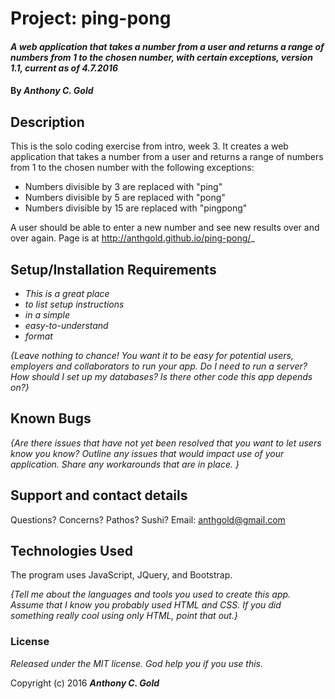# Project: ping-pong

#### _A web application that takes a number from a user and returns a range of numbers from 1 to the chosen number, with certain exceptions, version 1.1, current as of 4.7.2016_

#### By _**Anthony C. Gold**_

## Description

This is the solo coding exercise from intro, week 3. It creates a web application that takes a number from a user and returns a range of numbers from 1 to the chosen number with the following exceptions:

* Numbers divisible by 3 are replaced with "ping"
* Numbers divisible by 5 are replaced with "pong"
* Numbers divisible by 15 are replaced with "pingpong"

A user should be able to enter a new number and see new results over and over again. Page is at http://anthgold.github.io/ping-pong/_

## Setup/Installation Requirements

* _This is a great place_
* _to list setup instructions_
* _in a simple_
* _easy-to-understand_
* _format_

_{Leave nothing to chance! You want it to be easy for potential users, employers and collaborators to run your app. Do I need to run a server? How should I set up my databases? Is there other code this app depends on?}_

## Known Bugs

_{Are there issues that have not yet been resolved that you want to let users know you know?  Outline any issues that would impact use of your application.  Share any workarounds that are in place. }_

## Support and contact details

Questions? Concerns? Pathos? Sushi? Email: anthgold@gmail.com

## Technologies Used

The program uses JavaScript, JQuery, and Bootstrap.

_{Tell me about the languages and tools you used to create this app. Assume that I know you probably used HTML and CSS. If you did something really cool using only HTML, point that out.}_

### License

*Released under the MIT license. God help you if you use this.*

Copyright (c) 2016 **_Anthony C. Gold_**
